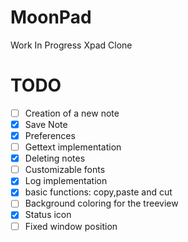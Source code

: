 # MoonPad 

Work In Progress Xpad Clone

# TODO

- [ ] Creation of a new note
- [x] Save Note
- [x] Preferences
- [ ] Gettext implementation
- [x] Deleting notes
- [ ] Customizable fonts
- [x] Log implementation
- [x] basic functions: copy,paste and cut
- [ ] Background coloring for the treeview
- [x] Status icon
- [ ] Fixed window position